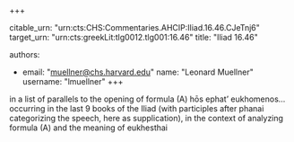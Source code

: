 +++


citable_urn: "urn:cts:CHS:Commentaries.AHCIP:Iliad.16.46.CJeTnj6"
target_urn: "urn:cts:greekLit:tlg0012.tlg001:16.46"
title: "Iliad 16.46"

authors:
- email: "muellner@chs.harvard.edu"
  name: "Leonard Muellner"
  username: "lmuellner"
+++

<p>in a list of parallels to the opening of formula (A) hōs ephat’ eukhomenos… occurring in the last 9 books of the Iliad (with participles after phanai categorizing the speech, here as supplication), in the context of analyzing formula (A) and the meaning of eukhesthai</p>